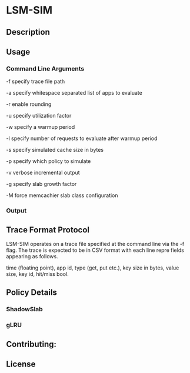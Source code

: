 # LSM-SIM

## Description

## Usage

### Command Line Arguments

  -f specify trace file path

  -a specify whitespace separated list of apps to evaluate

  -r enable rounding

  -u specify utilization factor

  -w specify a warmup period

  -l specify number of requests to evaluate after warmup period

  -s specify simulated cache size in bytes

  -p specify which policy to simulate

  -v verbose incremental output

  -g specify slab growth factor

  -M force memcachier slab class configuration

### Output

## Trace Format Protocol

  LSM-SIM operates on a trace file specified at the command line via the -f
flag. The trace is expected to be in CSV format with each line repre fields appearing as
follows.

  


time (floating point), app id, type (get, put etc.), key size in bytes, value
size, key id, hit/miss bool.  

## Policy Details

### ShadowSlab

### gLRU

## Contributing:

## License
